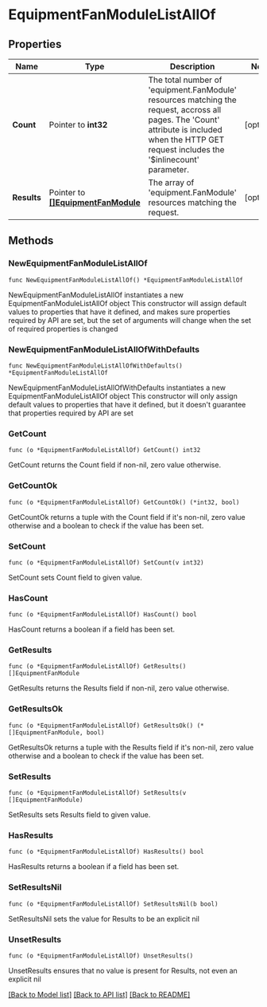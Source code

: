 # EquipmentFanModuleListAllOf

## Properties

Name | Type | Description | Notes
------------ | ------------- | ------------- | -------------
**Count** | Pointer to **int32** | The total number of &#39;equipment.FanModule&#39; resources matching the request, accross all pages. The &#39;Count&#39; attribute is included when the HTTP GET request includes the &#39;$inlinecount&#39; parameter. | [optional] 
**Results** | Pointer to [**[]EquipmentFanModule**](EquipmentFanModule.md) | The array of &#39;equipment.FanModule&#39; resources matching the request. | [optional] 

## Methods

### NewEquipmentFanModuleListAllOf

`func NewEquipmentFanModuleListAllOf() *EquipmentFanModuleListAllOf`

NewEquipmentFanModuleListAllOf instantiates a new EquipmentFanModuleListAllOf object
This constructor will assign default values to properties that have it defined,
and makes sure properties required by API are set, but the set of arguments
will change when the set of required properties is changed

### NewEquipmentFanModuleListAllOfWithDefaults

`func NewEquipmentFanModuleListAllOfWithDefaults() *EquipmentFanModuleListAllOf`

NewEquipmentFanModuleListAllOfWithDefaults instantiates a new EquipmentFanModuleListAllOf object
This constructor will only assign default values to properties that have it defined,
but it doesn't guarantee that properties required by API are set

### GetCount

`func (o *EquipmentFanModuleListAllOf) GetCount() int32`

GetCount returns the Count field if non-nil, zero value otherwise.

### GetCountOk

`func (o *EquipmentFanModuleListAllOf) GetCountOk() (*int32, bool)`

GetCountOk returns a tuple with the Count field if it's non-nil, zero value otherwise
and a boolean to check if the value has been set.

### SetCount

`func (o *EquipmentFanModuleListAllOf) SetCount(v int32)`

SetCount sets Count field to given value.

### HasCount

`func (o *EquipmentFanModuleListAllOf) HasCount() bool`

HasCount returns a boolean if a field has been set.

### GetResults

`func (o *EquipmentFanModuleListAllOf) GetResults() []EquipmentFanModule`

GetResults returns the Results field if non-nil, zero value otherwise.

### GetResultsOk

`func (o *EquipmentFanModuleListAllOf) GetResultsOk() (*[]EquipmentFanModule, bool)`

GetResultsOk returns a tuple with the Results field if it's non-nil, zero value otherwise
and a boolean to check if the value has been set.

### SetResults

`func (o *EquipmentFanModuleListAllOf) SetResults(v []EquipmentFanModule)`

SetResults sets Results field to given value.

### HasResults

`func (o *EquipmentFanModuleListAllOf) HasResults() bool`

HasResults returns a boolean if a field has been set.

### SetResultsNil

`func (o *EquipmentFanModuleListAllOf) SetResultsNil(b bool)`

 SetResultsNil sets the value for Results to be an explicit nil

### UnsetResults
`func (o *EquipmentFanModuleListAllOf) UnsetResults()`

UnsetResults ensures that no value is present for Results, not even an explicit nil

[[Back to Model list]](../README.md#documentation-for-models) [[Back to API list]](../README.md#documentation-for-api-endpoints) [[Back to README]](../README.md)


